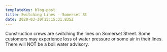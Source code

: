 ```yaml
---
templateKey: blog-post
title: Switching Lines - Somerset St
date: 2020-03-30T15:15:31.835Z
---
```

Construction crews are switching the lines on Somerset Street. Some customers may experience loss of water pressure or some air in their lines. There will NOT be a boil water advisory.

